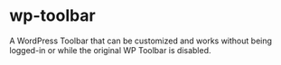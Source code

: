 # wp-toolbar
A WordPress Toolbar that can be customized and works without being logged-in or while the original WP Toolbar is disabled.
